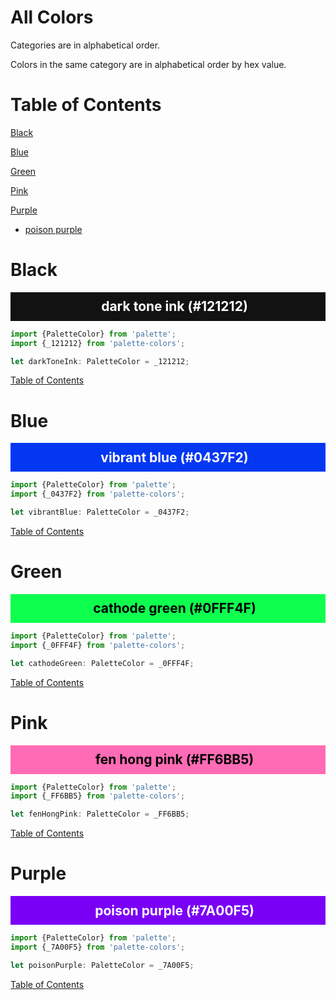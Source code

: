 <style>
div.color-block {
    text-align: center;
}

h2.color-block {
    width: 100%;
    margin: 0;
    padding: 0.5em;
}

h2.black-pass {
    color: black;
}

h2.white-pass {
    color: white;
}
</style>

# All Colors

Categories are in alphabetical order.

Colors in the same category are in alphabetical order by hex value.

# Table of Contents

[Black](#black)

[Blue](#blue)

[Green](#green)

[Pink](#pink)

[Purple](#purple)
  - [poison purple](#poison-purple)

# Black

<div class="color-block" style="background: #121212;">
<h2 class="color-block white-pass">dark tone ink (#121212)</h2>
</div>

````typescript
import {PaletteColor} from 'palette';
import {_121212} from 'palette-colors';

let darkToneInk: PaletteColor = _121212;
````

[Table of Contents](#table-of-contents)

# Blue

<div class="color-block" style="background: #0437F2;">
<h2 class="color-block white-pass">vibrant blue (#0437F2)</h2>
</div>

````typescript
import {PaletteColor} from 'palette';
import {_0437F2} from 'palette-colors';

let vibrantBlue: PaletteColor = _0437F2;
````

[Table of Contents](#table-of-contents)

# Green

<div class="color-block" style="background: #0FFF4F;">
<h2 class="color-block black-pass">cathode green (#0FFF4F)</h2>
</div>

````typescript
import {PaletteColor} from 'palette';
import {_0FFF4F} from 'palette-colors';

let cathodeGreen: PaletteColor = _0FFF4F;
````

[Table of Contents](#table-of-contents)

# Pink

<div class="color-block" style="background: #FF6BB5;">
<h2 class="color-block black-pass">fen hong pink (#FF6BB5)</h2>
</div>

````typescript
import {PaletteColor} from 'palette';
import {_FF6BB5} from 'palette-colors';

let fenHongPink: PaletteColor = _FF6BB5;
````

[Table of Contents](#table-of-contents)

# Purple

<div class="color-block" style="background: #7A00F5;">
<h2 class="color-block white-pass">poison purple (#7A00F5)</h2>
</div>

````typescript
import {PaletteColor} from 'palette';
import {_7A00F5} from 'palette-colors';

let poisonPurple: PaletteColor = _7A00F5;
````

[Table of Contents](#table-of-contents)
